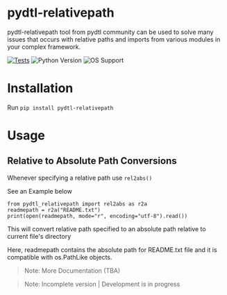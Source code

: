 # pydtl-relativepath

pydtl-relativepath tool from pydtl community can be used to solve many issues that occurs with relative paths and imports from various modules in your complex framework.

[![Tests](https://github.com/python-dev-tools/pydtl-relativepath/actions/workflows/tests.yml/badge.svg)](https://github.com/python-dev-tools/pydtl-relativepath/actions/workflows/tests.yml)
![Python Version](https://img.shields.io/badge/Python%20Versions:%203.9%20%7C%203.10%20%7C%203.11%20%7C%203.12-blue)
![OS Support](https://img.shields.io/badge/OS%20Support:-Windows%20%7C%20Linux%20%7C%20MacOS-blue)

# Installation

Run `pip install pydtl-relativepath`

# Usage

## Relative to Absolute Path Conversions

Whenever specifying a relative path use `rel2abs()`

See an Example below

    from pydtl_relativepath import rel2abs as r2a
    readmepath = r2a("README.txt")
    print(open(readmepath, mode="r", encoding="utf-8").read())

This will convert relative path specified to an absolute path relative to current file's directory

Here, readmepath contains the absolute path for README.txt file
and it is compatible with os.PathLike objects.

> Note: More Documentation (TBA)

> Note: Incomplete version | Development is in progress
